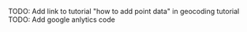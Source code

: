 TODO: Add link to tutorial "how to add point data" in geocoding tutorial
TODO: Add google anlytics code